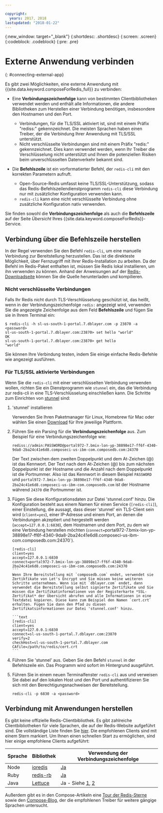 ```yaml
---

copyright:
  years: 2017, 2018
lastupdated: "2018-01-22"
---
```


{:new_window: target="_blank"}
{:shortdesc: .shortdesc}
{:screen: .screen}
{:codeblock: .codeblock}
{:pre: .pre}

# Externe Anwendung verbinden
{: #connecting-external-app}

Es gibt zwei Möglichkeiten, eine externe Anwendung mit {{site.data.keyword.composeForRedis_full}} zu verbinden:

- Eine **Verbindungszeichenfolge** kann von bestimmten Clientbibliotheken verwendet werden und enthält alle Informationen, die andere Bibliotheken zum Herstellen einer Verbindung benötigen, insbesondere den Hostnamen und den Port.
  - Verbindungen, für die TLS/SSL aktiviert ist, sind mit einem Präfix "rediss:" gekennzeichnet. Die meisten Sprachen haben einen Treiber, der die Verbindung Ihrer Anwendung mit TLS/SSL unterstützt. 
  - Nicht verschlüsselte Verbindungen sind mit einem Präfix "redis:" gekennzeichnet. Dies kann verwendet werden, wenn Ihr Treiber die Verschlüsselung nicht unterstützt und Ihnen die potenziellen Risiken beim unverschlüsselten Datenverkehr bekannt sind. 

- Die **Befehlszeile** ist ein vorformatierter Befehl, der `redis-cli` mit den korrekten Parametern aufruft.
  - Open-Source-Redis umfasst keine TLS/SSL-Unterstützung, sodass das Redis-Befehlszeilendienstprogramm `redis-cli` diese Verbindung nur mit zusätzlicher Konfiguration verwenden kann.
  - `redis-cli` kann eine nicht verschlüsselte Verbindung ohne zusätzliche Konfiguration nativ verwenden.

Sie finden sowohl die **Verbindungszeichenfolge** als auch die **Befehlszeile** auf der Seite *Übersicht* Ihres {{site.data.keyword.composeForRedis}}-Service.


## Verbindung über die Befehlszeile herstellen

In der Regel verwenden Sie den Befehl `redis-cli`, um eine manuelle Verbindung zur Bereitstellung herzustellen. Das ist die direkteste Möglichkeit, über Fernzugriff mit Ihrer Redis-Installation zu arbeiten. Da der Befehl im Redis-Paket enthalten ist, müssen Sie Redis lokal installieren, um ihn verwenden zu können. Anhand der Anweisungen auf der [Redis-Downloadseite](http://redis.io/download) können Sie die Quelle herunterladen und kompilieren.

### Nicht verschlüsselte Verbindungen

Falls Ihr Redis nicht durch TLS-Verschlüsselung geschützt ist, das heißt, wenn in der Verbindungszeichenfolge `redis:` angezeigt wird, verwenden Sie die angezeigte Zeichenfolge aus dem Feld **Befehlszeile** und fügen Sie sie in Ihrem Terminal ein:
```shell
$ redis-cli -h sl-us-south-1-portal.7.dblayer.com -p 23870 -a <password>
sl-us-south-1-portal.7.dblayer.com:23870> set hello "world"
OK
sl-us-south-1-portal.7.dblayer.com:23870> get hello
"world" 
```
Sie können Ihre Verbindung testen, indem Sie einige einfache Redis-Befehle wie angezeigt ausführen.

### Für TLS/SSL aktivierte Verbindungen

Wenn Sie die `redis-cli` mit einer verschlüsselten Verbindung verwenden wollen, richten Sie ein Dienstprogramm wie `stunnel` ein, das die Verbindung zur redis-cli in eine TLS-Verschlüsselung einschließen kann. Die Schritte zum Einrichten von [stunnel](https://www.stunnel.org/index.html) sind:

1. 'stunnel' installieren
    
    Verwenden Sie Ihren Paketmanager für Linux, Homebrew für Mac oder wählen Sie einen [Download](https://www.stunnel.org/downloads.html) für Ihre jeweilige Plattform.

2. Führen Sie ein Parsing für die **Verbindungszeichenfolge** aus. Zum Beispiel für eine Verbindungszeichenfolge wie:
   ```text
   rediss://admin:PASSWORD@portal972-7.bmix-lon-yp-38898e17-ff6f-4340-9da8-2ba24c41e6d8.composeci-us-ibm-com.composedb.com:24370
   ```
   Der Text zwischen dem zweiten Doppelpunkt und dem At-Zeichen (@) ist das Kennwort. Der Text nach dem At-Zeichen (@) bis zum nächsten Doppelpunkt ist der Hostname und die Anzahl nach dem Doppelpunkt ist die Portnummer. Also ist das Kennwort in diesem Beispiel `PASSWORD` und `portal972-7.bmix-lon-yp-38898e17-ff6f-4340-9da8-2ba24c41e6d8.composeci-us-ibm-com.composedb.com` ist der Hostname während `24370` die Portnummer ist.

3. Fügen Sie diese Konfigurationsdaten zur Datei 'stunnel.conf' hinzu. Die Konfiguration besteht aus einem Namen für einen Service (`[redis-cli]`), einer Einstellung, die aussagt, dass dieser 'stunnel' ein TLS-Client sein wird (`client=yes`), einer IP-Adresse und einem Port, an denen die Verbindungen akzeptiert und hergestellt werden (`accept=127.0.0.1:6830`), dem Hostnamen und dem Port, zu dem wir eine Verbindung herstellen möchten (`connect=`portal972-7.bmix-lon-yp-38898e17-ff6f-4340-9da8-2ba24c41e6d8.composeci-us-ibm-com.composedb.com:24370`).
    ````text
    [redis-cli]
    client=yes  
    accept=127.0.0.1:6830  
    connect=portal972-7.bmix-lon-yp-38898e17-ff6f-4340-9da8-2ba24c41e6d8.composeci-us-ibm-com.composedb.com:24370
    ```
    Wenn Ihre Bereitstellung mit `composedb.com` endet, verwendet sie Zertikfikate von Let's Encrypt und Sie müssen keine weiteren Schritte unternehmen. Wenn sie mit `dblayer.com` endet, dann verwendet die Bereitstellung selbst signierte Zertifikate und Sie müssen die Zertifikatinformationen von der Registerkarte *SSL-Zertifikat* der Übersicht abrufen und alle Informationen in eine Textdatei kopieren. Diese kann zum Beispiel den Namen `cert.crt` erhalten. Fügen Sie dann den Pfad zu diesen Zertifikatsinformationen zur Datei 'stunnel.conf' hinzu.
    
    ```text
    [redis-cli]
    client=yes  
    accept=127.0.0.1:6830  
    connect=sl-us-south-1-portal.7.dblayer.com:23870
    verify=2  
    checkHost=sl-us-south-1-portal.7.dblayer.com 
    CAfile=/path/to/redis/cert.crt
    ```

3. Führen Sie 'stunnel' aus.
    Geben Sie den Befehl `stunnel` in der Befehlszeile ein. Das Programm wird sofort im Hintergrund ausgeführt.
    
4. Führen Sie in einem neuen Terminalfenster `redis-cli` aus und verweisen Sie dabei auf den lokalen Host und den Port und authentifizieren Sie sich mit den Berechtigungsnachweisen der Bereitstellung.
    ```shell
    redis-cli -p 6830 -a <password>
    ```

## Verbindung mit Anwendungen herstellen

Es gibt keine offizielle Redis-Clientbibliothek. Es gibt zahlreiche Clientbibliotheken für viele Sprachen, die auf der Redis-Website aufgeführt sind. Die vollständige Liste finden Sie [hier](http://redis.io/clients). Die empfohlenen Clients sind mit einem Stern markiert. Um Ihnen einen schnellen Start zu ermöglichen, sind hier einige empfohlene Clients aufgeführt:       

Sprache|Bibliothek|Verwendung der Verbindungszeichenfolge
----------|----------|-----------
Node|[ioredis](https://github.com/luin/ioredis)|[Ja](https://github.com/luin/ioredis#connect-to-redis)
Ruby|[redis-rb](https://github.com/redis/redis-rb)|[Ja](http://www.rubydoc.info/github/redis/redis-rb/master/Redis%3Ainitialize)
Java|[Lettuce](https://github.com/mp911de/lettuce)|Ja - Siehe [1](https://github.com/mp911de/lettuce/wiki/Redis-URI-and-connection-details), [2](https://lettuce.io/core/release/api/io/lettuce/core/RedisClient.html)

Außerdem gibt es in den Compose-Artikeln eine [Tour der Redis-Sterne](https://www.compose.com/articles/a-tour-of-the-redis-stars-2/) sowie den [Compose-Blog](https://www.compose.com/articles/), der die empfohlenen Treiber für weitere gängige Sprachen untersucht.
